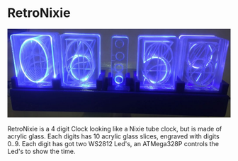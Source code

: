 # RetroNixie

![Retro Nixie](https://github.com/saarbastler/RetroNixie/raw/master/img/nixie.jpg)

RetroNixie is a 4 digit Clock looking like a Nixie tube clock, but is made of acrylic glass. Each digits has 10 acrylic glass slices, engraved with digits 0..9.
Each digit has got two WS2812 Led's, an ATMega328P controls the Led's to show the time.
